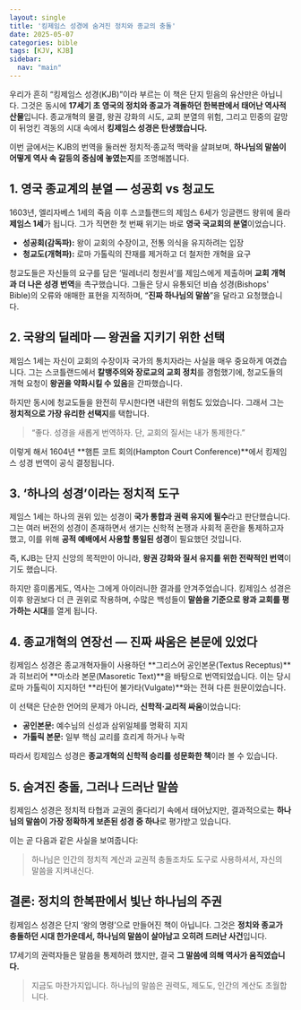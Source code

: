 ```yaml
---
layout: single
title: '킹제임스 성경에 숨겨진 정치와 종교의 충돌'
date: 2025-05-07
categories: bible
tags: [KJV, KJB]
sidebar:
  nav: "main"
---
```


우리가 흔히 “킹제임스 성경(KJB)”이라 부르는 이 책은 단지 믿음의 유산만은 아닙니다. 그것은 동시에 **17세기 초 영국의 정치와 종교가 격돌하던 한복판에서 태어난 역사적 산물**입니다. 종교개혁의 물결, 왕권 강화의 시도, 교회 분열의 위험, 그리고 민중의 갈망이 뒤엉킨 격동의 시대 속에서 **킹제임스 성경은 탄생했습니다.**

이번 글에서는 KJB의 번역을 둘러싼 정치적·종교적 맥락을 살펴보며, **하나님의 말씀이 어떻게 역사 속 갈등의 중심에 놓였는지**를 조명해봅니다.

## 1. 영국 종교계의 분열 — 성공회 vs 청교도

1603년, 엘리자베스 1세의 죽음 이후 스코틀랜드의 제임스 6세가 잉글랜드 왕위에 올라 **제임스 1세**가 됩니다. 그가 직면한 첫 번째 위기는 바로 **영국 국교회의 분열**이었습니다.

* **성공회(감독파):** 왕이 교회의 수장이고, 전통 의식을 유지하려는 입장
* **청교도(개혁파):** 로마 가톨릭의 잔재를 제거하고 더 철저한 개혁을 요구

청교도들은 자신들의 요구를 담은 ‘밀레너리 청원서’를 제임스에게 제출하며 **교회 개혁과 더 나은 성경 번역**을 촉구했습니다. 그들은 당시 유통되던 비숍 성경(Bishops' Bible)의 오류와 애매한 표현을 지적하며, “**진짜 하나님의 말씀**”을 달라고 요청했습니다.

## 2. 국왕의 딜레마 — 왕권을 지키기 위한 선택

제임스 1세는 자신이 교회의 수장이자 국가의 통치자라는 사실을 매우 중요하게 여겼습니다. 그는 스코틀랜드에서 **칼뱅주의와 장로교의 교회 정치**를 경험했기에, 청교도들의 개혁 요청이 **왕권을 약화시킬 수 있음**을 간파했습니다.

하지만 동시에 청교도들을 완전히 무시한다면 내란의 위험도 있었습니다. 그래서 그는 **정치적으로 가장 유리한 선택지**를 택합니다.

> “좋다. 성경을 새롭게 번역하자. 단, 교회의 질서는 내가 통제한다.”

이렇게 해서 1604년 **햄튼 코트 회의(Hampton Court Conference)**에서 킹제임스 성경 번역이 공식 결정됩니다.

## 3. ‘하나의 성경’이라는 정치적 도구

제임스 1세는 하나의 권위 있는 성경이 **국가 통합과 권력 유지에 필수**라고 판단했습니다. 그는 여러 버전의 성경이 존재하면서 생기는 신학적 논쟁과 사회적 혼란을 통제하고자 했고, 이를 위해 **공적 예배에서 사용할 통일된 성경**이 필요했던 것입니다.

즉, KJB는 단지 신앙의 목적만이 아니라, **왕권 강화와 질서 유지를 위한 전략적인 번역**이기도 했습니다.

하지만 흥미롭게도, 역사는 그에게 아이러니한 결과를 안겨주었습니다. 킹제임스 성경은 이후 왕권보다 더 큰 권위로 작용하며, 수많은 백성들이 **말씀을 기준으로 왕과 교회를 평가하는 시대**를 열게 됩니다.

## 4. 종교개혁의 연장선 — 진짜 싸움은 본문에 있었다

킹제임스 성경은 종교개혁자들이 사용하던 **그리스어 공인본문(Textus Receptus)**과 히브리어 **마소라 본문(Masoretic Text)**을 바탕으로 번역되었습니다. 이는 당시 로마 가톨릭이 지지하던 **라틴어 불가타(Vulgate)**와는 전혀 다른 원문이었습니다.

이 선택은 단순한 언어의 문제가 아니라, **신학적·교리적 싸움**이었습니다:

* **공인본문:** 예수님의 신성과 삼위일체를 명확히 지지
* **가톨릭 본문:** 일부 핵심 교리를 흐리게 하거나 누락

따라서 킹제임스 성경은 **종교개혁의 신학적 승리를 성문화한 책**이라 볼 수 있습니다.

## 5. 숨겨진 충돌, 그러나 드러난 말씀

킹제임스 성경은 정치적 타협과 교권의 줄다리기 속에서 태어났지만, 결과적으로는 **하나님의 말씀이 가장 정확하게 보존된 성경 중 하나**로 평가받고 있습니다.

이는 곧 다음과 같은 사실을 보여줍니다:

> 하나님은 인간의 정치적 계산과 교권적 충돌조차도 도구로 사용하셔서, 자신의 말씀을 지켜내신다.

## 결론: 정치의 한복판에서 빛난 하나님의 주권

킹제임스 성경은 단지 ‘왕의 명령’으로 만들어진 책이 아닙니다. 그것은 **정치와 종교가 충돌하던 시대 한가운데서, 하나님의 말씀이 살아남고 오히려 드러난 사건**입니다.

17세기의 권력자들은 말씀을 통제하려 했지만, 결국 **그 말씀에 의해 역사가 움직였습니다.**

> 지금도 마찬가지입니다.
> 하나님의 말씀은 권력도, 제도도, 인간의 계산도 초월합니다.
